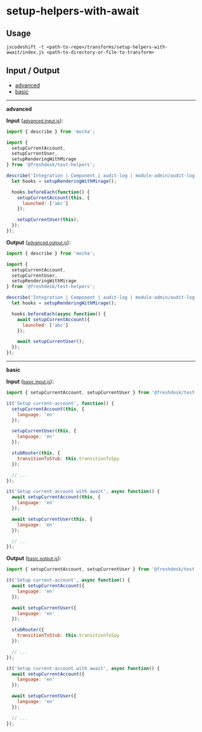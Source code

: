 # setup-helpers-with-await


## Usage

```
jscodeshift -t <path-to-repo>/transforms/setup-helpers-with-await/index.js <path-to-directory-or-file-to-transform>
```

## Input / Output

<!--FIXTURES_TOC_START-->
* [advanced](#advanced)
* [basic](#basic)
<!--FIXTURES_TOC_END-->

<!--FIXTURES_CONTENT_START-->
---
<a id="advanced">**advanced**</a>

**Input** (<small>[advanced.input.js](transforms/setup-helpers-with-await/__testfixtures__/advanced.input.js)</small>):
```js
import { describe } from 'mocha';

import {
  setupCurrentAccount,
  setupCurrentUser,
  setupRenderingWithMirage
} from '@freshdesk/test-helpers';

describe('Integration | Component | audit-log | module-admin/audit-log', function() {
  let hooks = setupRenderingWithMirage();

  hooks.beforeEach(function() {
    setupCurrentAccount(this, {
      launched: ['abc']
    });

    setupCurrentUser(this);
  });
});

```

**Output** (<small>[advanced.output.js](transforms/setup-helpers-with-await/__testfixtures__/advanced.output.js)</small>):
```js
import { describe } from 'mocha';

import {
  setupCurrentAccount,
  setupCurrentUser,
  setupRenderingWithMirage
} from '@freshdesk/test-helpers';

describe('Integration | Component | audit-log | module-admin/audit-log', function() {
  let hooks = setupRenderingWithMirage();

  hooks.beforeEach(async function() {
    await setupCurrentAccount({
      launched: ['abc']
    });

    await setupCurrentUser();
  });
});

```
---
<a id="basic">**basic**</a>

**Input** (<small>[basic.input.js](transforms/setup-helpers-with-await/__testfixtures__/basic.input.js)</small>):
```js
import { setupCurrentAccount, setupCurrentUser } from '@freshdesk/test-helpers';

it('Setup current-account', function() {
  setupCurrentAccount(this, {
    language: 'en'
  });

  setupCurrentUser(this, {
    language: 'en'
  });

  stubRouter(this, {
    transitionToStub: this.transitionToSpy
  });

  // ...
});

it('Setup current-account with await', async function() {
  await setupCurrentAccount(this, {
    language: 'en'
  });

  await setupCurrentUser(this, {
    language: 'en'
  });

  // ...
});

```

**Output** (<small>[basic.output.js](transforms/setup-helpers-with-await/__testfixtures__/basic.output.js)</small>):
```js
import { setupCurrentAccount, setupCurrentUser } from '@freshdesk/test-helpers';

it('Setup current-account', async function() {
  await setupCurrentAccount({
    language: 'en'
  });

  await setupCurrentUser({
    language: 'en'
  });

  stubRouter({
    transitionToStub: this.transitionToSpy
  });

  // ...
});

it('Setup current-account with await', async function() {
  await setupCurrentAccount({
    language: 'en'
  });

  await setupCurrentUser({
    language: 'en'
  });

  // ...
});

```
<!--FIXTURES_CONTENT_END-->